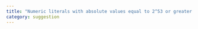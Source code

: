 ```yaml
---
title: "Numeric literals with absolute values equal to 2^53 or greater are too large to be represented accurately as integers."
category: suggestion
---
```

